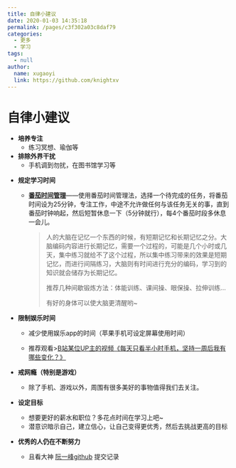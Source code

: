 ```yaml
---
title: 自律小建议
date: 2020-01-03 14:35:18
permalink: /pages/c3f302a03c8daf79
categories: 
  - 更多
  - 学习
tags: 
  - null
author: 
  name: xugaoyi
  link: https://github.com/knightxv
---
```

# 自律小建议

- **培养专注**
  - 练习冥想、瑜伽等
- **排除外界干扰**
  - 手机调到勿扰，在图书馆学习等

<!-- more -->

* **规定学习时间**

  * [**番茄时间管理**](https://baike.baidu.com/item/%E7%95%AA%E8%8C%84%E5%B7%A5%E4%BD%9C%E6%B3%95/6353502?fr=aladdin)——使用番茄时间管理法，选择一个待完成的任务，将番茄时间设为25分钟，专注工作，中途不允许做任何与该任务无关的事，直到番茄时钟响起，然后短暂休息一下（5分钟就行），每4个番茄时段多休息一会儿。

    > 人的大脑在记忆一个东西的时候，有短期记忆和长期记忆之分。大脑编码内容进行长期记忆，需要一个过程的，可能是几个小时或几天，集中练习就给不了这个过程，所以集中练习带来的效果是短期记忆，而进行间隔练习，大脑则有时间进行充分的编码，学习到的知识就会储存为长期记忆。
    >
    > 
    >
    > 推荐几种间歇锻炼方法：体能训练、课间操、眼保操、拉伸训练...
    >
    > 有好的身体可以使大脑更清醒哟~
    >

    

* **限制娱乐时间**

  * 减少使用娱乐app的时间（苹果手机可设定屏幕使用时间）

  * 推荐观看>[B站某位UP主的视频《每天只看半小时手机，坚持一周后我有哪些变化？》](https://www.bilibili.com/video/av47180907)

* **戒网瘾（特别是游戏）**
  
  * 除了手机、游戏以外，周围有很多美好的事物值得我们去关注。

* **设定目标**
  * 想要更好的薪水和职位？多花点时间在学习上吧~
  * 潜意识暗示自己，建立信心，让自己变得更优秀，然后去挑战更高的目标
* **优秀的人仍在不断努力**
  
  * 且看大神 [阮一峰github](https://github.com/ruanyf) 提交记录


